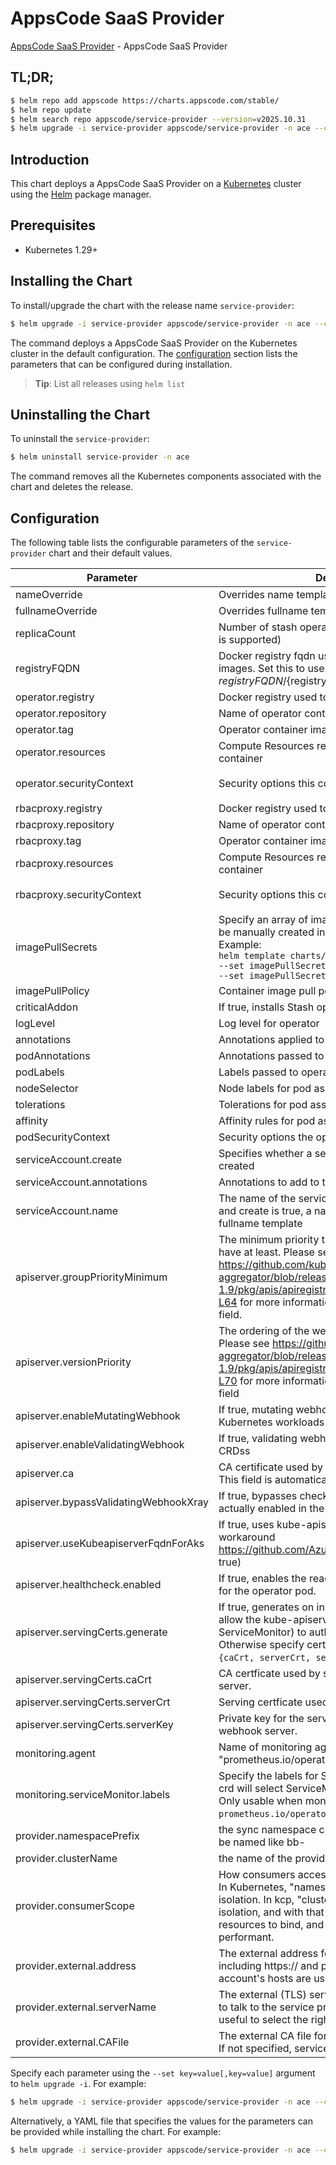 # AppsCode SaaS Provider

[AppsCode SaaS Provider](https://github.com/appscode-cloud) - AppsCode SaaS Provider

## TL;DR;

```bash
$ helm repo add appscode https://charts.appscode.com/stable/
$ helm repo update
$ helm search repo appscode/service-provider --version=v2025.10.31
$ helm upgrade -i service-provider appscode/service-provider -n ace --create-namespace --version=v2025.10.31
```

## Introduction

This chart deploys a AppsCode SaaS Provider on a [Kubernetes](http://kubernetes.io) cluster using the [Helm](https://helm.sh) package manager.

## Prerequisites

- Kubernetes 1.29+

## Installing the Chart

To install/upgrade the chart with the release name `service-provider`:

```bash
$ helm upgrade -i service-provider appscode/service-provider -n ace --create-namespace --version=v2025.10.31
```

The command deploys a AppsCode SaaS Provider on the Kubernetes cluster in the default configuration. The [configuration](#configuration) section lists the parameters that can be configured during installation.

> **Tip**: List all releases using `helm list`

## Uninstalling the Chart

To uninstall the `service-provider`:

```bash
$ helm uninstall service-provider -n ace
```

The command removes all the Kubernetes components associated with the chart and deletes the release.

## Configuration

The following table lists the configurable parameters of the `service-provider` chart and their default values.

|               Parameter               |                                                                                                                     Description                                                                                                                      |                                                                                            Default                                                                                             |
|---------------------------------------|------------------------------------------------------------------------------------------------------------------------------------------------------------------------------------------------------------------------------------------------------|------------------------------------------------------------------------------------------------------------------------------------------------------------------------------------------------|
| nameOverride                          | Overrides name template                                                                                                                                                                                                                              | <code>""</code>                                                                                                                                                                                |
| fullnameOverride                      | Overrides fullname template                                                                                                                                                                                                                          | <code>""</code>                                                                                                                                                                                |
| replicaCount                          | Number of stash operator replicas to create (only 1 is supported)                                                                                                                                                                                    | <code>1</code>                                                                                                                                                                                 |
| registryFQDN                          | Docker registry fqdn used to pull Stash related images. Set this to use docker registry hosted at ${registryFQDN}/${registry}/${image}                                                                                                               | <code>ghcr.io</code>                                                                                                                                                                           |
| operator.registry                     | Docker registry used to pull operator image                                                                                                                                                                                                          | <code>appscode</code>                                                                                                                                                                          |
| operator.repository                   | Name of operator container image                                                                                                                                                                                                                     | <code>service-provider</code>                                                                                                                                                                  |
| operator.tag                          | Operator container image tag                                                                                                                                                                                                                         | <code>""</code>                                                                                                                                                                                |
| operator.resources                    | Compute Resources required by the operator container                                                                                                                                                                                                 | <code>{"requests":{"cpu":"100m"}}</code>                                                                                                                                                       |
| operator.securityContext              | Security options this container should run with                                                                                                                                                                                                      | <code>{"allowPrivilegeEscalation":false,"capabilities":{"drop":["ALL"]},"readOnlyRootFilesystem":true,"runAsNonRoot":true,"runAsUser":65534,"seccompProfile":{"type":"RuntimeDefault"}}</code> |
| rbacproxy.registry                    | Docker registry used to pull operator image                                                                                                                                                                                                          | <code>appscode</code>                                                                                                                                                                          |
| rbacproxy.repository                  | Name of operator container image                                                                                                                                                                                                                     | <code>kube-rbac-proxy</code>                                                                                                                                                                   |
| rbacproxy.tag                         | Operator container image tag                                                                                                                                                                                                                         | <code>v0.18.2</code>                                                                                                                                                                           |
| rbacproxy.resources                   | Compute Resources required by the operator container                                                                                                                                                                                                 | <code>{"requests":{"cpu":"100m"}}</code>                                                                                                                                                       |
| rbacproxy.securityContext             | Security options this container should run with                                                                                                                                                                                                      | <code>{"allowPrivilegeEscalation":false,"capabilities":{"drop":["ALL"]},"readOnlyRootFilesystem":true,"runAsNonRoot":true,"runAsUser":65534,"seccompProfile":{"type":"RuntimeDefault"}}</code> |
| imagePullSecrets                      | Specify an array of imagePullSecrets. Secrets must be manually created in the namespace. <br> Example: <br> `helm template charts/stash \` <br> `--set imagePullSecrets[0].name=sec0 \` <br> `--set imagePullSecrets[1].name=sec1`                   | <code>[]</code>                                                                                                                                                                                |
| imagePullPolicy                       | Container image pull policy                                                                                                                                                                                                                          | <code>IfNotPresent</code>                                                                                                                                                                      |
| criticalAddon                         | If true, installs Stash operator as critical addon                                                                                                                                                                                                   | <code>false</code>                                                                                                                                                                             |
| logLevel                              | Log level for operator                                                                                                                                                                                                                               | <code>3</code>                                                                                                                                                                                 |
| annotations                           | Annotations applied to operator deployment                                                                                                                                                                                                           | <code>{}</code>                                                                                                                                                                                |
| podAnnotations                        | Annotations passed to operator pod(s).                                                                                                                                                                                                               | <code>{}</code>                                                                                                                                                                                |
| podLabels                             | Labels passed to operator pod(s)                                                                                                                                                                                                                     | <code>{}</code>                                                                                                                                                                                |
| nodeSelector                          | Node labels for pod assignment                                                                                                                                                                                                                       | <code>{"kubernetes.io/os":"linux"}</code>                                                                                                                                                      |
| tolerations                           | Tolerations for pod assignment                                                                                                                                                                                                                       | <code>[]</code>                                                                                                                                                                                |
| affinity                              | Affinity rules for pod assignment                                                                                                                                                                                                                    | <code>{}</code>                                                                                                                                                                                |
| podSecurityContext                    | Security options the operator pod should run with.                                                                                                                                                                                                   | <code>{"fsGroup":65535}</code>                                                                                                                                                                 |
| serviceAccount.create                 | Specifies whether a service account should be created                                                                                                                                                                                                | <code>true</code>                                                                                                                                                                              |
| serviceAccount.annotations            | Annotations to add to the service account                                                                                                                                                                                                            | <code>{}</code>                                                                                                                                                                                |
| serviceAccount.name                   | The name of the service account to use. If not set and create is true, a name is generated using the fullname template                                                                                                                               | <code></code>                                                                                                                                                                                  |
| apiserver.groupPriorityMinimum        | The minimum priority the webhook api group should have at least. Please see https://github.com/kubernetes/kube-aggregator/blob/release-1.9/pkg/apis/apiregistration/v1beta1/types.go#L58-L64 for more information on proper values of this field.    | <code>10000</code>                                                                                                                                                                             |
| apiserver.versionPriority             | The ordering of the webhook api inside of the group. Please see https://github.com/kubernetes/kube-aggregator/blob/release-1.9/pkg/apis/apiregistration/v1beta1/types.go#L66-L70 for more information on proper values of this field                 | <code>15</code>                                                                                                                                                                                |
| apiserver.enableMutatingWebhook       | If true, mutating webhook is configured for Kubernetes workloads                                                                                                                                                                                     | <code>true</code>                                                                                                                                                                              |
| apiserver.enableValidatingWebhook     | If true, validating webhook is configured for Stash CRDss                                                                                                                                                                                            | <code>true</code>                                                                                                                                                                              |
| apiserver.ca                          | CA certificate used by the Kubernetes api server. This field is automatically assigned by the operator.                                                                                                                                              | <code>not-ca-cert</code>                                                                                                                                                                       |
| apiserver.bypassValidatingWebhookXray | If true, bypasses checks that validating webhook is actually enabled in the Kubernetes cluster.                                                                                                                                                      | <code>false</code>                                                                                                                                                                             |
| apiserver.useKubeapiserverFqdnForAks  | If true, uses kube-apiserver FQDN for AKS cluster to workaround https://github.com/Azure/AKS/issues/522 (default true)                                                                                                                               | <code>true</code>                                                                                                                                                                              |
| apiserver.healthcheck.enabled         | If true, enables the readiness and liveliness probes for the operator pod.                                                                                                                                                                           | <code>false</code>                                                                                                                                                                             |
| apiserver.servingCerts.generate       | If true, generates on install/upgrade the certs that allow the kube-apiserver (and potentially ServiceMonitor) to authenticate operators pods. Otherwise specify certs in `apiserver.servingCerts.{caCrt, serverCrt, serverKey}`.                    | <code>true</code>                                                                                                                                                                              |
| apiserver.servingCerts.caCrt          | CA certficate used by serving certificate of webhook server.                                                                                                                                                                                         | <code>""</code>                                                                                                                                                                                |
| apiserver.servingCerts.serverCrt      | Serving certficate used by webhook server.                                                                                                                                                                                                           | <code>""</code>                                                                                                                                                                                |
| apiserver.servingCerts.serverKey      | Private key for the serving certificate used by webhook server.                                                                                                                                                                                      | <code>""</code>                                                                                                                                                                                |
| monitoring.agent                      | Name of monitoring agent (either "prometheus.io/operator" or "prometheus.io/builtin")                                                                                                                                                                | <code>"none"</code>                                                                                                                                                                            |
| monitoring.serviceMonitor.labels      | Specify the labels for ServiceMonitor. Prometheus crd will select ServiceMonitor using these labels. Only usable when monitoring agent is `prometheus.io/operator`.                                                                                  | <code>{}</code>                                                                                                                                                                                |
| provider.namespacePrefix              | the sync namespace created in the provider side will be named like bb-<some-hash>                                                                                                                                                                    | <code>"ace-"</code>                                                                                                                                                                            |
| provider.clusterName                  | the name of the provider                                                                                                                                                                                                                             | <code>"Appscode"</code>                                                                                                                                                                        |
| provider.consumerScope                | How consumers access the service provider cluster. In Kubernetes, "namespaced" allows namespace isolation. In kcp, "cluster" allows workspace isolation, and with that allows cluster-scoped resources to bind, and it is generally more performant. | <code>"Namespaced"</code>                                                                                                                                                                      |
| provider.external.address             | The external address for the service provider cluster, including https:// and port. If not specified, service account's hosts are used.                                                                                                              | <code>""</code>                                                                                                                                                                                |
| provider.external.serverName          | The external (TLS) server name used by consumers to talk to the service provider cluster. This can be useful to select the right certificate via SNI.                                                                                                | <code>""</code>                                                                                                                                                                                |
| provider.external.CAFile              | The external CA file for the service provider cluster. If not specified, service account's CA is used.                                                                                                                                               | <code>""</code>                                                                                                                                                                                |


Specify each parameter using the `--set key=value[,key=value]` argument to `helm upgrade -i`. For example:

```bash
$ helm upgrade -i service-provider appscode/service-provider -n ace --create-namespace --version=v2025.10.31 --set replicaCount=1
```

Alternatively, a YAML file that specifies the values for the parameters can be provided while
installing the chart. For example:

```bash
$ helm upgrade -i service-provider appscode/service-provider -n ace --create-namespace --version=v2025.10.31 --values values.yaml
```
